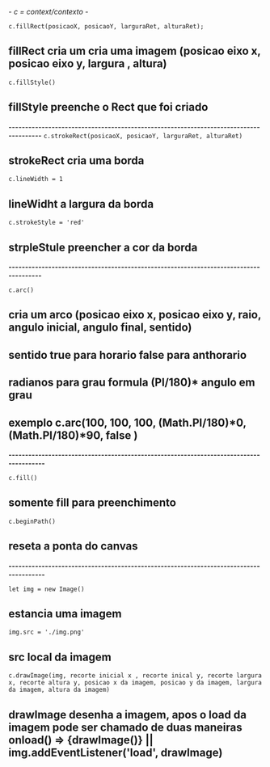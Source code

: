 *- c = context/contexto  -*

`c.fillRect(posicaoX, posicaoY, larguraRet, alturaRet);`
## fillRect cria um cria uma imagem (posicao eixo x, posicao eixo y, largura , altura)

`c.fillStyle()`
## fillStyle preenche o Rect que foi criado

**--------------------------------------------------------------------------------------**
`c.strokeRect(posicaoX, posicaoY, larguraRet, alturaRet) `
## strokeRect cria uma borda

`c.lineWidth = 1`
## lineWidht a largura da borda

`c.strokeStyle = 'red' `
## strpleStule preencher a cor da borda

**--------------------------------------------------------------------------------------**

`c.arc()`
## cria um arco (posicao eixo x, posicao eixo y, raio, angulo inicial, angulo final, sentido)
## sentido true para horario false para anthorario
## radianos para grau formula (PI/180)* angulo em grau
## exemplo c.arc(100, 100, 100, (Math.PI/180)*0, (Math.PI/180)*90, false )

**---------------------------------------------------------------------------------------**

`c.fill()`
## somente fill para preenchimento

`c.beginPath()`
## reseta a ponta do canvas
**---------------------------------------------------------------------------------------**

`let img = new Image()`
## estancia uma imagem

`img.src = './img.png' `
## src local da imagem

`c.drawImage(img, recorte inicial x , recorte inical y, recorte largura x, recorte altura y, posicao x da imagem, posicao y da imagem, largura da imagem, altura da imagem)`
## drawImage desenha a imagem, apos o load da imagem pode ser chamado de duas maneiras onload() => {drawImage()} || img.addEventListener('load', drawImage)